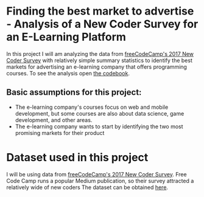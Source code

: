 # Finding the best market to advertise - Analysis of a New Coder Survey for an E-Learning Platform
In this project I will am analyzing the data from [freeCodeCamp's 2017 New Coder Survey](https://www.freecodecamp.org/news/we-asked-20-000-people-who-they-are-and-how-theyre-learning-to-code-fff5d668969/) with relatively simple summary statistics to identify the best markets for advertising an e-learning company that offers programming courses. To see the analysis open [the codebook](https://nbviewer.jupyter.org/github/MWiechmann/Best_Market_Coding_E-Learning/blob/main/Finding%20the%20best%20market%20to%20advertise%20-%20Analysis%20of%20a%20New%20Coder%20Survey%20for%20an%20E-Learning%20Platform.ipynb).

## Basic assumptions for this project:
* The e-learning company's courses focus on web and mobile development, but some courses are also about data science, game development, and other areas.
* The e-learning company wants to start by identifying the two most promising markets for their product

# Dataset used in this project
I will be using data from [freeCodeCamp's 2017 New Coder Survey](https://www.freecodecamp.org/news/we-asked-20-000-people-who-they-are-and-how-theyre-learning-to-code-fff5d668969/). Free Code Camp runs a popular Medium publication, so their survey attracted a relatively wide of new coders
The dataset can be obtained [here](https://github.com/freeCodeCamp/2017-new-coder-survey).
